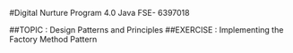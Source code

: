 #Digital Nurture Program 4.0 Java FSE- 6397018

##TOPIC : Design Patterns and Principles
##EXERCISE : Implementing the Factory Method Pattern
